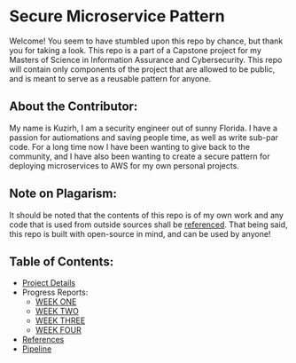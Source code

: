 # Secure Microservice Pattern

Welcome! You seem to have stumbled upon this repo by chance, but thank you for taking a look. This repo is a part of a Capstone project for my Masters of Science in Information Assurance and Cybersecurity. This repo will contain only components of the project that are allowed to be public, and is meant to serve as a reusable pattern for anyone.

## About the Contributor:

My name is Kuzirh, I am a security engineer out of sunny Florida. I have a passion for autiomations and saving people time, as well as write sub-par code. For a long time now I have been wanting to give back to the community, and I have also been wanting to create a secure pattern for deploying microservices to AWS for my own personal projects.

## Note on Plagarism:

It should be noted that the contents of this repo is of my own work and any code that is used from outside sources shall be [referenced](docs/REFERENCES.md). That being said, this repo is built with open-source in mind, and can be used by anyone!

## Table of Contents:

- [Project Details](docs/PROJECT.md)
- Progress Reports:
  - [WEEK ONE](docs/Progress_Reports/WEEK_ONE.md)
  - [WEEK TWO](docs/Progress_Reports/WEEK_TWO.md)
  - [WEEK THREE](docs/Progress_Reports/WEEK_THREE.md)
  - [WEEK FOUR](docs/Progress_Reports/WEEK_FOUR.md)
- [References](docs/REFERENCES.md)
- [Pipeline](docs/PIPELINE.md)
